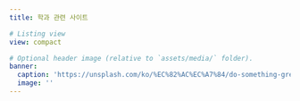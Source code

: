 ```yaml
---
title: 학과 관련 사이트

# Listing view
view: compact

# Optional header image (relative to `assets/media/` folder).
banner:
  caption: 'https://unsplash.com/ko/%EC%82%AC%EC%A7%84/do-something-great-neon-sign-oqStl2L5oxI?utm_content=creditShareLink&utm_medium=referral&utm_source=unsplash'
  image: ''
---
```

